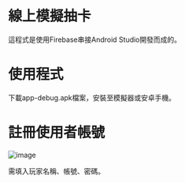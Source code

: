 # 線上模擬抽卡
這程式是使用Firebase串接Android Studio開發而成的。
# 使用程式
下載app-debug.apk檔案，安裝至模擬器或安卓手機。
# 註冊使用者帳號
![image](https://user-images.githubusercontent.com/118899307/203542352-bbe7aafa-8383-4254-a4bd-f8c7124aa7e0.png)

需填入玩家名稱、帳號、密碼。
